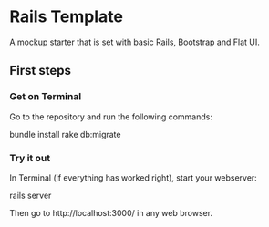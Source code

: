 Rails Template
==============

A mockup starter that is set with basic Rails, Bootstrap and Flat UI.

## First steps

### Get on Terminal

Go to the repository and run the following commands:

bundle install
rake db:migrate

### Try it out

In Terminal (if everything has worked right), start your webserver:

rails server

Then go to http://localhost:3000/ in any web browser.

